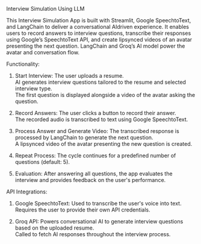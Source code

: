 Interview Simulation Using LLM

This Interview Simulation App is built with Streamlit, Google SpeechtoText, and LangChain to deliver a conversational AIdriven experience. It enables users to record answers to interview questions, transcribe their responses using Google’s SpeechtoText API, and create lipsynced videos of an avatar presenting the next question. LangChain and Groq’s AI model power the avatar and conversation flow.  


Functionality:

1. Start Interview:
    The user uploads a resume.  
    AI generates interview questions tailored to the resume and selected interview type.  
    The first question is displayed alongside a video of the avatar asking the question.  

2. Record Answers:
    The user clicks a button to record their answer.  
    The recorded audio is transcribed to text using Google SpeechtoText.  

3. Process Answer and Generate Video:
    The transcribed response is processed by LangChain to generate the next question.  
    A lipsynced video of the avatar presenting the new question is created.  

4. Repeat Process:
    The cycle continues for a predefined number of questions (default: 5).  

5. Evaluation:
    After answering all questions, the app evaluates the interview and provides feedback on the user's performance.  

API Integrations:

1. Google SpeechtoText:
    Used to transcribe the user's voice into text.  
    Requires the user to provide their own API credentials.  

2. Groq API:
    Powers conversational AI to generate interview questions based on the uploaded resume.  
    Called to fetch AI responses throughout the interview process.  
